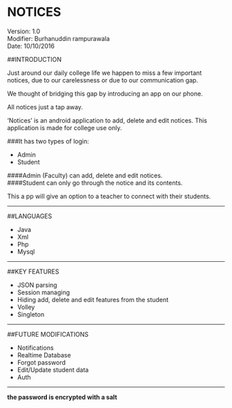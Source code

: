 # NOTICES  

Version: 1.0  
Modifier: Burhanuddin rampurawala  
Date: 10/10/2016  


##INTRODUCTION



  Just around our daily college life we happen to miss a few important notices, due to our carelessness or due to our communication gap.  

  We thought of bridging this gap by introducing an app on our phone.  

  All notices just a tap away.  


  ‘Notices’ is an android application to add, delete and edit notices. This application is made for college use
  only.  


###It has two types of login:  
  *	Admin  
  *	Student  

  ####Admin (Faculty) can add, delete and edit notices.    
  ####Student can only go through the notice and its contents.  

This a
pp will give an option to a teacher to connect with their students.  
 ___
 
##LANGUAGES  

   *	Java  
   *	Xml  
   *	Php  
   *	Mysql  
 ___
 
##KEY FEATURES 

   *	JSON parsing  
   *	Session managing  
   *	Hiding add, delete and edit features from the student  
   *	Volley  
   *	Singleton   
 ___
 
##FUTURE MODIFICATIONS 

   *	Notifications  
   *	Realtime Database  
   *	Forgot password  
   *	Edit/Update student data
   *  Auth  
 ___ 

**the password is encrypted with a salt**
